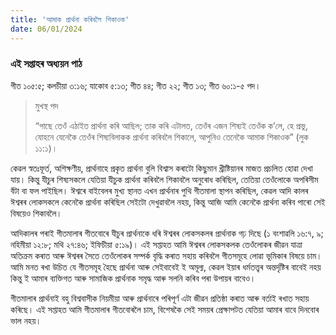 ```yaml
---
title: 'আমাক প্ৰাৰ্থনা কৰিবলৈ শিকাওক'
date: 06/01/2024
---
```


### এই সপ্তাহৰ অধ্যয়ন পাঠ
গীত ১০৫:৫; কলচীয়া ৩:১৬; যাকোব ৫:১৩; গীত ৪৪; গীত ২২; গীত ১৩; গীত ৬০:১-৫ পদ।

> <p>মুখস্থ পদ</p>
> “পাছে তেওঁ এঠাইত প্ৰাৰ্থনা কৰি আছিল; তাক কৰি এটালত, তেওঁৰ এজন শিষ্যই তেওঁক ক’লে, হে প্ৰভু, যোহনে যেনেকৈ তেওঁৰ শিষ্যবিলাকক প্ৰাৰ্থনা কৰিবলৈ শিকালে, আপুনিও তেনেকৈ আমাক শিকাওক” (লুক ১১:১)।

কেৱল স্বতঃফূৰ্ত, অশিক্ষণীয়, প্ৰাৰ্থনাহে প্ৰকৃত প্ৰাৰ্থনা বুলি বিশ্বাস কৰাটো কিছুমান খ্ৰীষ্টিয়ানৰ মাজত প্ৰচলিত হোৱা দেখা যায়। কিন্তু যীচুৰ শিষ্যসকলে যেতিয়া যীচুক প্ৰাৰ্থনা কৰিবলৈ শিকাবলৈ অনুৰোধ কৰিছিল, তেতিয়া তেওঁলোকে অপৰিসীম বঁটা বা ফল পাইছিল। ঈশ্বৰে বাইবেলৰ মুখ্য স্থানত এখন প্ৰাৰ্থনাৰ পুথি গীতমালা স্থাপন কৰিছিল, কেৱল আদি কালৰ ঈশ্বৰৰ লোকসকলে কেনেকৈ প্ৰাৰ্থনা কৰিছিল সেইটো দেখুৱাবলৈ নহয়, কিন্তু আজি আমি কেনেকৈ প্ৰাৰ্থনা কৰিব পাৰো সেই বিষয়েও শিকাবলৈ।

আদিকালৰ পৰাই গীতমালাৰ গীতবোৰে যীচুৰ প্ৰাৰ্থনাকে ধৰি ঈশ্বৰৰ লোকসকলৰ প্ৰাৰ্থনাক গঢ় দিছে (১ বংশাৱলি ১৬:৭, ৯; নহিমীয়া ১২:৮; মথি ২৭:৪৬; ইফিচীয়া ৫:১৯)। এই সপ্তাহত আমি ঈশ্বৰৰ লোকসকলক তেওঁলোকৰ জীৱন যাত্ৰা অতিক্ৰম কৰাত আৰু ঈশ্বৰৰ সৈতে তেওঁলোকৰ সম্পৰ্ক বৃদ্ধি কৰাত সহায় কৰিবলৈ গীতসমূহে লোৱা ভূমিকাৰ বিষয়ে চাম। আমি মনত ৰখা উচিত যে গীতসমূহ হৈছে প্ৰাৰ্থনা আৰু সেইবাবেই ই অমূল্য, কেৱল ইয়াৰ ধৰ্মতত্ত্বৰ অন্তৰ্দৃষ্টিৰ বাবেই নহয় কিন্তু ই আমাৰ ব্যক্তিগত আৰু সামাজিক প্ৰাৰ্থনাক সমৃদ্ধ আৰু সলনি কৰিব পৰা উপায়ৰ বাবেও।

গীতমালাৰ প্ৰাৰ্থনাই বহু বিশ্ববাসীক নিয়মীয়া আৰু প্ৰাৰ্থনাৰে পৰিপূৰ্ণ এটা জীৱন প্ৰতিষ্ঠা কৰাত আৰু বৰ্তাই ৰখাত সহায় কৰিছে। এই সপ্তাহত আমি গীতমালাৰ গীতবোৰলৈ চাম, বিশেষকৈ সেই সময়ৰ প্ৰেক্ষাপটত যেতিয়া আমাৰ বাবে দিনবোৰ ভাল নহয়।